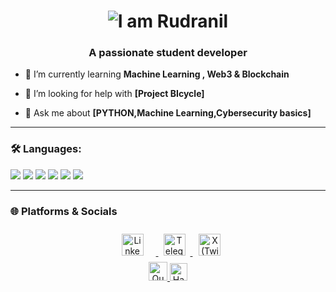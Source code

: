 <h1 align="center">
  <img src="https://readme-typing-svg.demolab.com?font=Fira+Code&pause=1000&color=65a812&center=true&vCenter=true&width=445&lines=Hi+%F0%9F%91%8B%2C+I'm+Rudranil" alt="I am Rudranil " />
</h1>
<h3 align="center">A passionate student developer </h3>

<!-- 🔭 I’m currently working on **Smart WASTE segregation  & Tourism boos INDIA**-->
- 🌱 I’m currently learning **Machine Learning , Web3 & Blockchain**
<!-- 👯 I’m looking to collaborate on **[Open source, projects, etc.]**-->
- 🤝 I’m looking for help with **[Project BIcycle]**
  
- 💬 Ask me about **[PYTHON,Machine Learning,Cybersecurity basics]**
<!--- ⚡ Fun fact: **[]**-->

---

### 🛠️ Languages:

<p>
  <img src="https://img.shields.io/badge/-Python-FFD700?style=for-the-badge&logo=python&logoColor=white"/>
  <img src="https://img.shields.io/badge/-HTML5-E34F26?style=for-the-badge&logo=html5&logoColor=white"/>
  <img src="https://img.shields.io/badge/-CSS3-1572B6?style=for-the-badge&logo=css3&logoColor=white"/>
  <img src="https://img.shields.io/badge/- -ff1111?style=for-the-badge&logo=C&logoColor=white"/>
  <img src="https://img.shields.io/badge/-MYSQL-fafafa?style=for-the-badge&logo=mysql&logoColor=000000"/>
  <img src="https://img.shields.io/badge/-C++-00599C?style=for-the-badge&logo=c%2B%2B&logoColor=white"/>
  
</p>

---

<!--### 📈 GitHub Stats

<p>
  <img src="https://github-readme-stats.vercel.app/api?username=rudranil5&show_icons=true&theme=radical" alt="rudranil5" />
  <img src="https://github-readme-stats.vercel.app/api/top-langs/?username=rudranil5&layout=compact&theme=radical" alt="rudranil5" />
</p>

---
-->
### 🌐 Platforms & Socials

<p align="center">
  <a href="https://linkedin.com/in/rudranil5" target="_blank" rel="noopener noreferrer">
    <img src="https://upload.wikimedia.org/wikipedia/commons/thumb/a/aa/LinkedIn_2021.svg/1920px-LinkedIn_2021.svg.png" alt="LinkedIn" style="height:35px; margin: 0 10px;padding:10 ;"/>
  </a>
  
  <a href="https://t.me/Rudranil_telegrambot" target="_blank" rel="noopener noreferrer">
    <img src="https://img.shields.io/badge/Telegram-2CA5E0?style=for-the-badge&logo=telegram&logoColor=white&labelColor=2CA5E0" alt="Telegram" style="height:35px; margin: 0 8px;"/>
  </a>
  
  <a href="https://twitter.com/Anihilin" target="_blank" rel="noopener noreferrer">
    <img src="https://img.shields.io/badge/x-1a1a1a?style=for-the-badge&logo=x&logoColor=white&labelColor=1a1a1a" alt="X (Twitter)" style="height:35px; margin: 0 10px;"/>
  </a>
<br>
  
  <a href="https://bn.quora.com/camerapid" target="_blank" rel="noopener">
    <img src="https://upload.wikimedia.org/wikipedia/commons/9/91/Quora_logo_2015.svg" alt="Quora Logo" style="height:30px;">
  </a>

   <a href="https://www.hackerrank.com/profile/rudranil5" target="_blank" rel="noopener">
    <img src="https://cdn.prod.website-files.com/66b6d7fd4d3e9cef94717176/6765dc51a13e31531996cef3_logo-dark.svg" alt="HackerRank Logo" style="height:28px;">
  </a>

</p>
